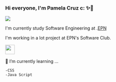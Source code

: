 ### Hi everyone, I'm Pamela Cruz c: ✨👋

![](https://visitor-badge.glitch.me/badge?page_id=Pamec7.Pamec7)

I'm currently study Software Engineering at .[EPN](https://www.epn.edu.ec)

I'm working in a lot project at EPN's Software Club.

<img width="30" height="30" src="https://avatars.githubusercontent.com/u/84605041?s=200&v=4"/>
 
🌱 I’m currently learning ...

    -CSS    
    -Java Script

    
